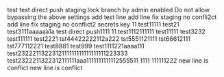 test
test
direct push staging lock branch  by admin
enabled Do not allow bypassing the above settings
add test line
add line fix staging no confli2ct
add line fix staging no conflict2
secrets key 11
test11111
test21
test3111aaaaaa1a
test direct push1111
11
test1112111111
test11111
test3232
test111111
test2221
tst44422222112a222
tst5551121111
tst66612111
tst777112221
test8881
test999
test1111221aaaa111
test2322211322312111111111111111111223333
test2322211322312111111aaa1111111111112555511
1111
111111222
new line is conflict
new line is conflict
